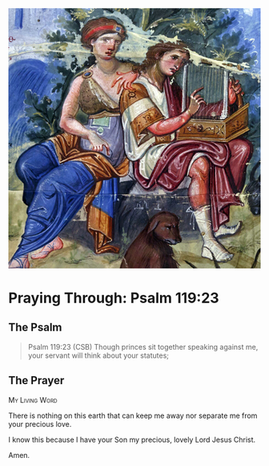 <img class="intro-right" src="art-paris-psalter.jpg">

<style>
  li {list-style-type: none;}
  p + ul {
    margin-top: -18px;
}
</style>

# Praying Through: Psalm 119:23

## The Psalm

>Psalm 119:23 (CSB) Though princes sit together speaking against me, your servant will think about your statutes;

## The Prayer

<div style="font-variant: small-caps;">
My Living Word
</div>

There is nothing on this earth
  that can keep me away
  nor separate me
  from your precious love.

I know this
  because I have your Son
  my precious, lovely
  Lord Jesus Christ.

Amen.